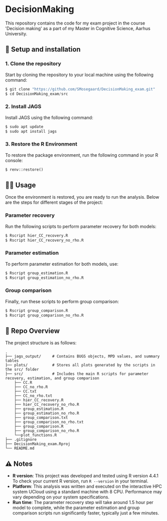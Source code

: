 # DecisionMaking

This repository contains the code for my exam project in the course 'Decision making' as a part of my Master in Cognitive Science, Aarhus University.

## 🔧 Setup and installation

### 1. Clone the repository
Start by cloning the repository to your local machine using the following command:
```python
$ git clone "https://github.com/SMosegaard/DecisionMaking_exam.git"
$ cd DecisionMaking_exam/src
```
### 2. Install JAGS
Install JAGS using the following command:
```python
$ sudo apt update
$ sudo apt install jags
```
### 3. Restore the R Environment

To restore the package environment, run the following command in your R console:
```python
$ renv::restore()
```

## 👩‍💻 Usage

Once the environment is restored, you are ready to run the analysis. Below are the steps for different stages of the project:

### Parameter recovery
Run the following scripts to perform parameter recovery for both models:
```python
$ Rscript hier_CC_recovery.R
$ Rscript hier_CC_recovery_no_rho.R
```
### Parameter estimation
To perform parameter estimation for both models, use:
```python
$ Rscript group_estimation.R
$ Rscript group_estimation_no_rho.R
```
### Group comparison
Finally, run these scripts to perform group comparison:
```python
$ Rscript group_comparison.R
$ Rscript group_comparison_no_rho.R
```

## 📂 Repo Overview
The project structure is as follows:

```
.
├── jags_output/     # Contains BUGS objects, MPD values, and summary tables
├── plots/           # Stores all plots generated by the scripts in the src/ folder
├── src/             # Includes the main R scripts for parameter recovery, estimation, and group comparison
    ├── CC.R
    ├── CC_no_rho.R
    ├── CC.txt
    ├── CC_no_rho.txt
    ├── hier_CC_recovery.R
    ├── hier_CC_recovery_no_rho.R
    ├── group_estimation.R
    ├── group_estimation_no_rho.R
    ├── group_comparison.txt
    ├── group_comparison_no_rho.txt
    ├── group_comparison.R
    ├── group_comparison_no_rho.R
    └──plot_functions.R
├── .gitignore 
├── DecisionMaking_exam.Rproj
└── README.md
```

## ⚠️ Notes
- **R version**: This project was developed and tested using R version 4.4.1 To check your current R version, run ```R --version``` in your terminal. 
- **Platform**: This analysis was written and executed on the interactive HPC system UCloud using a standard machine with 8 CPU. Performance may vary depending on your system specifications.
- **Run time**: The parameter recovery step will take around 1.5 hour  per model to complete, while the parameter estimation and group comparison scripts run significantly faster, typically just a few minutes.


